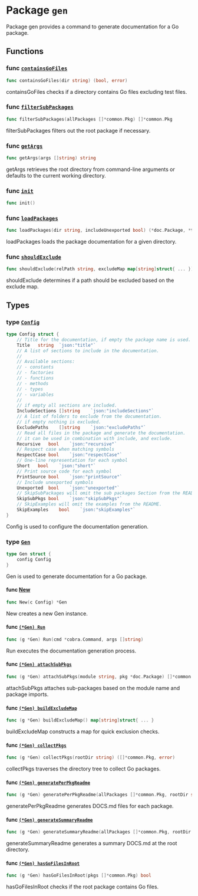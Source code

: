 # Package `gen`

Package gen provides a command to generate documentation for a Go package.

## Functions

### func [`containsGoFiles`](run.go#L72)

```go
func containsGoFiles(dir string) (bool, error)
```

containsGoFiles checks if a directory contains Go files excluding test files.

### func [`filterSubPackages`](types.go#L354)

```go
func filterSubPackages(allPackages []*common.Pkg) []*common.Pkg
```

filterSubPackages filters out the root package if necessary.

### func [`getArgs`](types.go#L366)

```go
func getArgs(args []string) string
```

getArgs retrieves the root directory from command-line arguments or defaults to the current working directory.

### func [`init`](run.go#L14)

```go
func init()
```

### func [`loadPackages`](run.go#L19)

```go
func loadPackages(dir string, includeUnexported bool) (*doc.Package, *token.FileSet, string, error)
```

loadPackages loads the package documentation for a given directory.

### func [`shouldExclude`](types.go#L253)

```go
func shouldExclude(relPath string, excludeMap map[string]struct{ ... }) bool
```

shouldExclude determines if a path should be excluded based on the exclude map.

## Types

### type [`Config`](types.go#L20)

```go
type Config struct {
	// Title for the documentation, if empty the package name is used.
	Title	string	`json:"title"`
	// A list of sections to include in the documentation.
	//
	// Available sections:
	// - constants
	// - factories
	// - functions
	// - methods
	// - types
	// - variables
	//
	// if empty all sections are included.
	IncludeSections	[]string	`json:"includeSections"`
	// A list of folders to exclude from the documentation.
	// if empty nothing is excluded.
	ExcludePaths	[]string	`json:"excludePaths"`
	// Read all files in the package and generate the documentation.
	// it can be used in combination with include, and exclude.
	Recursive	bool	`json:"recursive"`
	// Respect case when matching symbols
	RespectCase	bool	`json:"respectCase"`
	// One-line representation for each symbol
	Short	bool	`json:"short"`
	// Print source code for each symbol
	PrintSource	bool	`json:"printSource"`
	// Include unexported symbols
	Unexported	bool	`json:"unexported"`
	// SkipSubPackages will omit the sub packages Section from the README.
	SkipSubPkgs	bool	`json:"skipSubPkgs"`
	// SkipExamples will omit the examples from the README.
	SkipExamples	bool	`json:"skipExamples"`
}
```

Config is used to configure the documentation generation.

### type [`Gen`](types.go#L56)

```go
type Gen struct {
	config Config
}
```

Gen is used to generate documentation for a Go package.

#### func [New](types.go#L61)

```go
func New(c Config) *Gen
```

New creates a new Gen instance.

#### func [`(*Gen) Run`](types.go#L66)

```go
func (g *Gen) Run(cmd *cobra.Command, args []string)
```

Run executes the documentation generation process.

#### func [`(*Gen) attachSubPkgs`](types.go#L388)

```go
func (g *Gen) attachSubPkgs(module string, pkg *doc.Package) []*common.Pkg
```

attachSubPkgs attaches sub-packages based on the module name and package imports.

#### func [`(*Gen) buildExcludeMap`](types.go#L243)

```go
func (g *Gen) buildExcludeMap() map[string]struct{ ... }
```

buildExcludeMap constructs a map for quick exclusion checks.

#### func [`(*Gen) collectPkgs`](types.go#L105)

```go
func (g *Gen) collectPkgs(rootDir string) ([]*common.Pkg, error)
```

collectPkgs traverses the directory tree to collect Go packages.

#### func [`(*Gen) generatePerPkgReadme`](types.go#L263)

```go
func (g *Gen) generatePerPkgReadme(allPackages []*common.Pkg, rootDir string, cfg Config)
```

generatePerPkgReadme generates DOCS.md files for each package.

#### func [`(*Gen) generateSummaryReadme`](types.go#L323)

```go
func (g *Gen) generateSummaryReadme(allPackages []*common.Pkg, rootDir string, cfg Config)
```

generateSummaryReadme generates a summary DOCS.md at the root directory.

#### func [`(*Gen) hasGoFilesInRoot`](types.go#L93)

```go
func (g *Gen) hasGoFilesInRoot(pkgs []*common.Pkg) bool
```

hasGoFilesInRoot checks if the root package contains Go files.
